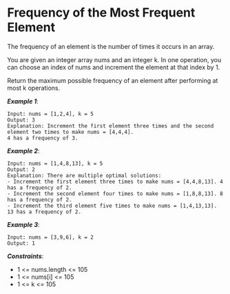 # Frequency of the Most Frequent Element


The frequency of an element is the number of times it occurs in an array.

You are given an integer array nums and an integer k. In one operation, you can choose an index of nums and increment the element at that index by 1.

Return the maximum possible frequency of an element after performing at most k operations.

 
***Example 1***:

    Input: nums = [1,2,4], k = 5
    Output: 3
    Explanation: Increment the first element three times and the second element two times to make nums = [4,4,4].
    4 has a frequency of 3.

***Example 2***:

    Input: nums = [1,4,8,13], k = 5
    Output: 2
    Explanation: There are multiple optimal solutions:
    - Increment the first element three times to make nums = [4,4,8,13]. 4 has a frequency of 2.
    - Increment the second element four times to make nums = [1,8,8,13]. 8 has a frequency of 2.
    - Increment the third element five times to make nums = [1,4,13,13]. 13 has a frequency of 2.

***Example 3***:

    Input: nums = [3,9,6], k = 2
    Output: 1
 

***Constraints***:

- 1 <= nums.length <= 105
- 1 <= nums[i] <= 105
- 1 <= k <= 105